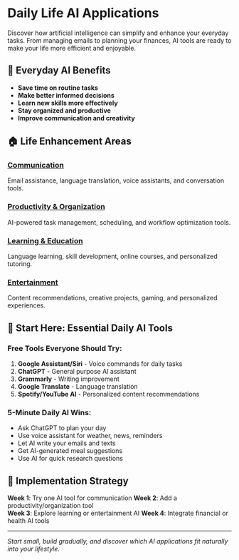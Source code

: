 # Daily Life AI Applications

Discover how artificial intelligence can simplify and enhance your everyday tasks. From managing emails to planning your finances, AI tools are ready to make your life more efficient and enjoyable.

## 🌟 Everyday AI Benefits

- **Save time on routine tasks**
- **Make better informed decisions**
- **Learn new skills more effectively**
- **Stay organized and productive**
- **Improve communication and creativity**

## 🏠 Life Enhancement Areas

### [Communication](/daily-life/communication)
Email assistance, language translation, voice assistants, and conversation tools.

### [Productivity & Organization](/daily-life/productivity)
AI-powered task management, scheduling, and workflow optimization tools.

### [Learning & Education](/daily-life/learning)
Language learning, skill development, online courses, and personalized tutoring.

### [Entertainment](/daily-life/entertainment)
Content recommendations, creative projects, gaming, and personalized experiences.

## 🎯 Start Here: Essential Daily AI Tools

### Free Tools Everyone Should Try:
1. **Google Assistant/Siri** - Voice commands for daily tasks
2. **ChatGPT** - General purpose AI assistant
3. **Grammarly** - Writing improvement
4. **Google Translate** - Language translation
5. **Spotify/YouTube AI** - Personalized content recommendations

### 5-Minute Daily AI Wins:
- Ask ChatGPT to plan your day
- Use voice assistant for weather, news, reminders
- Let AI write your emails and texts
- Get AI-generated meal suggestions
- Use AI for quick research questions

## 🔧 Implementation Strategy

**Week 1**: Try one AI tool for communication
**Week 2**: Add a productivity/organization tool  
**Week 3**: Explore learning or entertainment AI
**Week 4**: Integrate financial or health AI tools

---

*Start small, build gradually, and discover which AI applications fit naturally into your lifestyle.*